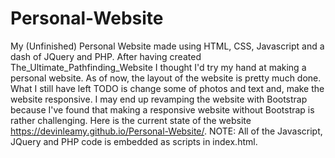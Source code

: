 # Personal-Website
My (Unfinished) Personal Website made using HTML, CSS, Javascript and a dash of JQuery and PHP. After having created The_Ultimate_Pathfinding_Website I thought I'd try my hand at making a personal website. As of now, the layout of the website is pretty much done. What I still have left TODO is change some of photos and text and, make the website responsive. I may end up revamping the website with Bootstrap because I've found that making a responsive website without Bootstrap is rather challenging. Here is the current state of the website https://devinleamy.github.io/Personal-Website/. NOTE: All of the Javascript, JQuery and PHP code is embedded as scripts in index.html. 
